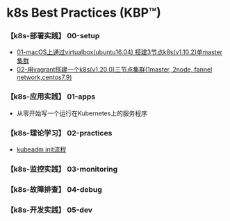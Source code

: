 # k8s Best Practices (KBP™)

### 【k8s-部署实践】 00-setup
   - [01-macOS上通过virtualbox(ubuntu16.04) 搭建3节点k8s(v1.10.2)单master集群](00-setup/00_install_k8s_1.10.2_by_ubuntu16.04.md)
   - [02-用vagrant搭建一个k8s(v1.20.0)三节点集群(1master, 2node, fannel network,centos7.9)](00-setup/01_install_k8s_1.20.0_cluster(3node)_by_vagrant(centos7.9).md)

### 【k8s-应用实践】 01-apps
   - 从零开始写一个运行在Kubernetes上的服务程序

### 【k8s-理论学习】 02-practices
   - [kubeadm init流程](02-practices/00_kubeadm_init.md)

### 【k8s-监控实践】 03-monitoring

### 【k8s-故障排查】 04-debug 


### 【k8s-开发实践】 05-dev